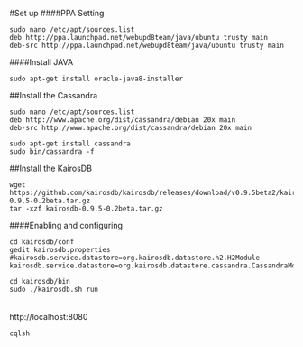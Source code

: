 #Set up
####PPA Setting
```
sudo nano /etc/apt/sources.list
deb http://ppa.launchpad.net/webupd8team/java/ubuntu trusty main
deb-src http://ppa.launchpad.net/webupd8team/java/ubuntu trusty main
```
####Install JAVA
```
sudo apt-get install oracle-java8-installer
```
##Install the Cassandra
```
sudo nano /etc/apt/sources.list
deb http://www.apache.org/dist/cassandra/debian 20x main
deb-src http://www.apache.org/dist/cassandra/debian 20x main
```
```
sudo apt-get install cassandra
sudo bin/cassandra -f 
```
##Install the KairosDB
```
wget https://github.com/kairosdb/kairosdb/releases/download/v0.9.5beta2/kairosdb-0.9.5-0.2beta.tar.gz
tar -xzf kairosdb-0.9.5-0.2beta.tar.gz
```
####Enabling and configuring
```
cd kairosdb/conf
gedit kairosdb.properties
#kairosdb.service.datastore=org.kairosdb.datastore.h2.H2Module
kairosdb.service.datastore=org.kairosdb.datastore.cassandra.CassandraModule
```
```
cd kairosdb/bin
sudo ./kairosdb.sh run 
```
######
http://localhost:8080
```
cqlsh
```

